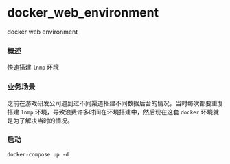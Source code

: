 # docker_web_environment
docker web environment

### 概述
快速搭建 `lnmp` 环境

### 业务场景
之前在游戏研发公司遇到过不同渠道搭建不同数据后台的情况，当时每次都要重复搭建 `lnmp` 环境，导致浪费许多时间在环境搭建中，然后现在这套 `docker` 环境就是为了解决当时的情况。

### 启动
```
docker-compose up -d
```
